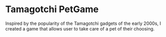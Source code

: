 # Tamagotchi PetGame

Inspired by the popularity of the Tamagotchi gadgets of the early 2000s, I created a game that allows user to take care of a pet of their choosing. 
 
